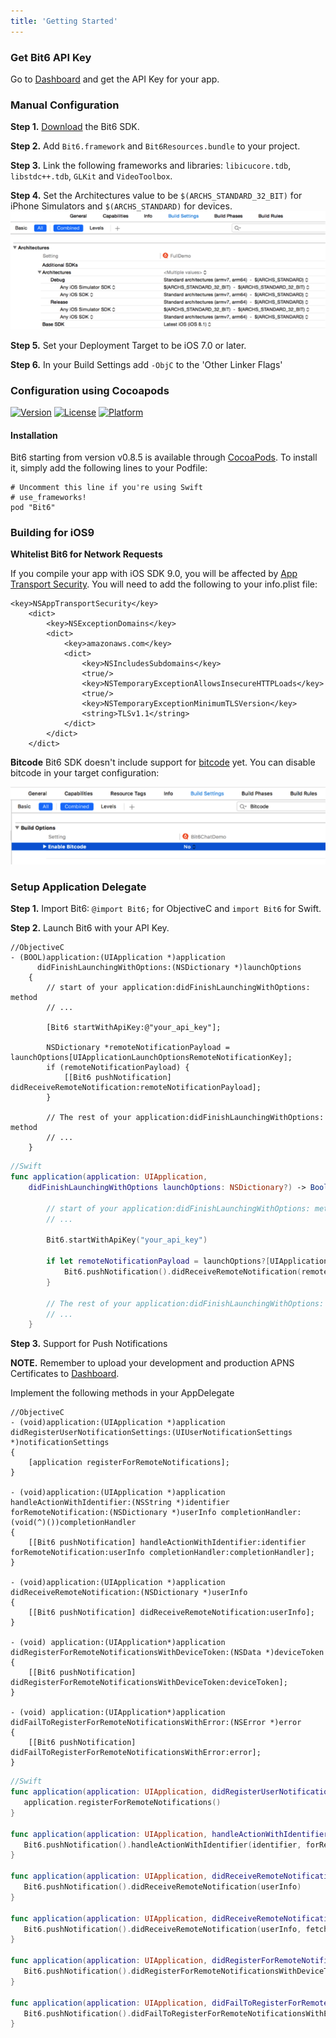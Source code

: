 ```yaml
---
title: 'Getting Started'
---
```


### Get Bit6 API Key
Go to [Dashboard](https://dashboard.bit6.com/) and get the API Key for your app.

### Manual Configuration

__Step 1.__ [Download](https://github.com/bit6/bit6-ios-sdk/) the Bit6 SDK.

__Step 2.__ Add `Bit6.framework` and `Bit6Resources.bundle` to your project.

__Step 3.__ Link the following frameworks and libraries: `libicucore.tdb`, `libstdc++.tdb`, `GLKit` and `VideoToolbox`.

__Step 4.__ Set the Architectures value to be `$(ARCHS_STANDARD_32_BIT)` for iPhone Simulators and `$(ARCHS_STANDARD)` for devices.
<img class="shot" src="images/architectures.png"/>

__Step 5.__ Set your Deployment Target to be iOS 7.0 or later.

__Step 6.__ In your Build Settings add `-ObjC` to the 'Other Linker Flags'


### Configuration using Cocoapods
[![Version](https://img.shields.io/cocoapods/v/Bit6.svg?style=flat)](http://cocoadocs.org/docsets/Bit6)
[![License](https://img.shields.io/cocoapods/l/Bit6.svg?style=flat)](http://cocoadocs.org/docsets/Bit6)
[![Platform](https://img.shields.io/cocoapods/p/Bit6.svg?style=flat)](http://cocoadocs.org/docsets/Bit6)

#### Installation

Bit6 starting from version v0.8.5 is available through [CocoaPods](http://cocoapods.org). To install
it, simply add the following lines to your Podfile:

	# Uncomment this line if you're using Swift
	# use_frameworks!
    pod "Bit6"

### Building for iOS9

__Whitelist Bit6 for Network Requests__

If you compile your app with iOS SDK 9.0, you will be affected by [App Transport Security](https://developer.apple.com/library/prerelease/ios/technotes/App-Transport-Security-Technote/). You will need to add the following to your info.plist file:

```
<key>NSAppTransportSecurity</key>
	<dict>
		<key>NSExceptionDomains</key>
		<dict>
			<key>amazonaws.com</key>
			<dict>
				<key>NSIncludesSubdomains</key>
				<true/>
				<key>NSTemporaryExceptionAllowsInsecureHTTPLoads</key>
				<true/>
				<key>NSTemporaryExceptionMinimumTLSVersion</key>
				<string>TLSv1.1</string>
			</dict>
		</dict>
	</dict>
```

__Bitcode__  Bit6 SDK doesn't include support for [bitcode](https://developer.apple.com/library/prerelease/watchos/documentation/IDEs/Conceptual/AppDistributionGuide/AppThinning/AppThinning.html#//apple_ref/doc/uid/TP40012582-CH35-SW2) yet. You can disable bitcode in your target configuration:

<img class="shot" src="images/bitcode.png"/>

### Setup Application Delegate

__Step 1.__ Import Bit6: `@import Bit6;` for ObjectiveC and `import Bit6` for Swift.
 
__Step 2.__ Launch Bit6 with your API Key.

```objc
//ObjectiveC
- (BOOL)application:(UIApplication *)application 
      didFinishLaunchingWithOptions:(NSDictionary *)launchOptions
    {
        // start of your application:didFinishLaunchingWithOptions: method
        // ...
        
        [Bit6 startWithApiKey:@"your_api_key"];
        
		NSDictionary *remoteNotificationPayload = launchOptions[UIApplicationLaunchOptionsRemoteNotificationKey];
	    if (remoteNotificationPayload) {
	        [[Bit6 pushNotification] didReceiveRemoteNotification:remoteNotificationPayload];
	    }
    
        // The rest of your application:didFinishLaunchingWithOptions: method
        // ...
    }
```

```swift
//Swift
func application(application: UIApplication, 
	didFinishLaunchingWithOptions launchOptions: NSDictionary?) -> Bool {
        
        // start of your application:didFinishLaunchingWithOptions: method
        // ...
        
        Bit6.startWithApiKey("your_api_key")
        
        if let remoteNotificationPayload = launchOptions?[UIApplicationLaunchOptionsRemoteNotificationKey] as? NSDictionary {
            Bit6.pushNotification().didReceiveRemoteNotification(remoteNotificationPayload as [NSObject : AnyObject])
        }
        
        // The rest of your application:didFinishLaunchingWithOptions: method
        // ...
    }
```

__Step 3.__ Support for Push Notifications

__NOTE.__ Remember to upload your development and production APNS Certificates to [Dashboard](https://dashboard.bit6.com/).

Implement the following methods in your AppDelegate

```objc
//ObjectiveC
- (void)application:(UIApplication *)application didRegisterUserNotificationSettings:(UIUserNotificationSettings *)notificationSettings
{
    [application registerForRemoteNotifications];
}

- (void)application:(UIApplication *)application handleActionWithIdentifier:(NSString *)identifier forRemoteNotification:(NSDictionary *)userInfo completionHandler:(void(^)())completionHandler
{
    [[Bit6 pushNotification] handleActionWithIdentifier:identifier forRemoteNotification:userInfo completionHandler:completionHandler];
}

- (void)application:(UIApplication *)application didReceiveRemoteNotification:(NSDictionary *)userInfo
{
    [[Bit6 pushNotification] didReceiveRemoteNotification:userInfo];
}

- (void) application:(UIApplication*)application didRegisterForRemoteNotificationsWithDeviceToken:(NSData *)deviceToken
{
    [[Bit6 pushNotification] didRegisterForRemoteNotificationsWithDeviceToken:deviceToken];
}

- (void) application:(UIApplication*)application didFailToRegisterForRemoteNotificationsWithError:(NSError *)error
{
    [[Bit6 pushNotification] didFailToRegisterForRemoteNotificationsWithError:error];
}
```

```swift
//Swift
func application(application: UIApplication, didRegisterUserNotificationSettings notificationSettings: UIUserNotificationSettings) {
   application.registerForRemoteNotifications()
}
    
func application(application: UIApplication, handleActionWithIdentifier identifier: String?, forRemoteNotification userInfo: [NSObject : AnyObject], completionHandler: () -> Void) {
   Bit6.pushNotification().handleActionWithIdentifier(identifier, forRemoteNotification: userInfo, completionHandler: completionHandler)
}
    
func application(application: UIApplication, didReceiveRemoteNotification userInfo: [NSObject : AnyObject]) {
   Bit6.pushNotification().didReceiveRemoteNotification(userInfo)
}
    
func application(application: UIApplication, didReceiveRemoteNotification userInfo: [NSObject : AnyObject], fetchCompletionHandler completionHandler: (UIBackgroundFetchResult) -> Void) {
   Bit6.pushNotification().didReceiveRemoteNotification(userInfo, fetchCompletionHandler: completionHandler)
}
    
func application(application: UIApplication, didRegisterForRemoteNotificationsWithDeviceToken deviceToken: NSData) {
   Bit6.pushNotification().didRegisterForRemoteNotificationsWithDeviceToken(deviceToken)
}
    
func application(application: UIApplication, didFailToRegisterForRemoteNotificationsWithError error: NSError) {
   Bit6.pushNotification().didFailToRegisterForRemoteNotificationsWithError(error)
}

```